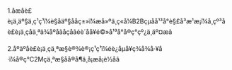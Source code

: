 1.åæåè£è¡ä¸äº§ä¸ç¹ç¹ï¼è§åäº§ååç±»ï¼æå»ºä¸ç«å¼B2Bçµåå¹³å°è§£å³æ¹æ¡ï¼å¸çº³åè£è¡ä¸çåä¸ªä¾åºåãåçåãéè´­åå¥é©»å¹³å°å®ç°çº¿ä¸äº¤æã<br/>

2.åºäºåè£è¡ä¸çä¸ªæ§è®¾è®¡ç¹ç¹ï¼éè¿åµå¥ç¾å¾å·¥å·ï¼å®ç°C2Mçä¸ªæ§åå®å¶ä¸å¡æå¡è½åã
